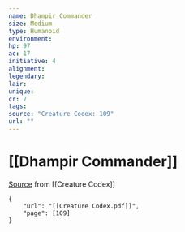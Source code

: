 ```yaml
---
name: Dhampir Commander
size: Medium
type: Humanoid
environment: 
hp: 97
ac: 17
initiative: 4
alignment: 
legendary: 
lair: 
unique: 
cr: 7
tags: 
source: "Creature Codex: 109"
url: ""
---
```

# [[Dhampir Commander]]

[Source](zotero://open-pdf/library/items/NTNKJRHG?page=109) from [[Creature Codex]]

```pdf
{
	"url": "[[Creature Codex.pdf]]",
	"page": [109]
}
```

